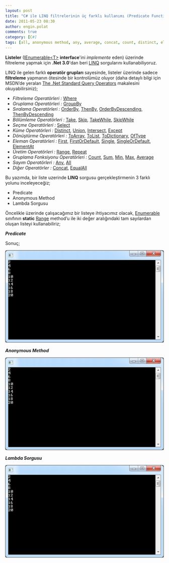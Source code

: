 ```yaml
---
layout: post
title: "C# ile LINQ filtrelerinin üç farklı kullanımı (Predicate Function, Anonymous Method, Lambda Expression)"
date: 2011-05-23 08:30
author: engin.polat
comments: true
category: [C#]
tags: [all, anonymous method, any, average, concat, count, distinct, elementat, Enumerable, equalall, except, first, firstordefault, foreach, groupby, IEnumerable, interface, intersect, lambda, lambda expression, linq, list, max, min, oftype, operatör, orderby, orderbydescending, predicate, query, range, repeat, select, single, singleordefault, skip, skipwhile, sum, take, takewhile, thenby, thenbydescending, toarray, todictionary, tolist, union, where]
---
```

**Listeler** (<a href="http://msdn.microsoft.com/library/system.collections.ienumerable" target="_blank">IEnumerable&lt;T&gt;</a> **interface**'ini *implemente* eden) üzerinde filtreleme yapmak için **.Net 3.0**'dan beri <a href="http://msdn.microsoft.com/netframework/aa904594" target="_blank">LINQ</a> sorgularını kullanabiliyoruz.

LINQ ile gelen farklı **operatör grupları** sayesinde, listeler üzerinde sadece **filtreleme** yapmanın ötesinde bir kontrolümüz oluyor (daha detaylı bilgi için MSDN’de yeralan <a href="http://msdn.microsoft.com/library/bb394939.aspx" target="_blank">The .Net Standard Query Operators</a> makalesini okuyabilirsiniz);

*   *Filtreleme Operatörleri :* <a href="http://msdn.microsoft.com/vcsharp/aa336760#WhereSimple1" target="_blank">Where</a>
*   *Gruplama Operatörleri :* <a href="http://msdn.microsoft.com/vcsharp/aa336754.aspx#simple1" target="_blank">GroupBy</a>
*   *Sıralama Operatörleri :* <a href="http://msdn.microsoft.com/vcsharp/aa336756#OrderBySimple1" target="_blank">OrderBy</a>, <a href="http://msdn.microsoft.com/vcsharp/aa336756#thenBySimple" target="_blank">ThenBy</a>, <a href="http://msdn.microsoft.com/vcsharp/aa336756#OrderByDescendingSimple1" target="_blank">OrderByDescending</a>, <a href="http://msdn.microsoft.com/vcsharp/aa336756#thenByDescendingSimple" target="_blank">ThenByDescending</a>
*   *Bölümleme Operatörleri :* <a href="http://msdn.microsoft.com/vcsharp/aa336757#TakeSimple" target="_blank">Take</a>, <a href="http://msdn.microsoft.com/vcsharp/aa336757#SkipSimple" target="_blank">Skip</a>, <a href="http://msdn.microsoft.com/vcsharp/aa336757#TakeWhileSimple" target="_blank">TakeWhile</a>, <a href="http://msdn.microsoft.com/vcsharp/aa336757#SkipWhileSimple" target="_blank">SkipWhile</a>
*   *Seçme Operatörleri :* <a href="http://msdn.microsoft.com/vcsharp/aa336758#SelectSimple1" target="_blank">Select</a>
*   *Küme Operatörleri :* <a href="http://msdn.microsoft.com/vcsharp/aa336761.aspx#distinct1" target="_blank">Distinct</a>, <a href="http://msdn.microsoft.com/vcsharp/aa336761.aspx#union1" target="_blank">Union</a>, <a href="http://msdn.microsoft.com/vcsharp/aa336761.aspx#intersect1" target="_blank">Intersect</a>, <a href="http://msdn.microsoft.com/vcsharp/aa336761.aspx#except1" target="_blank">Except</a>
*   *Dönüştürme Operatörleri :* <a href="http://msdn.microsoft.com/vcsharp/aa336748#ToArray" target="_blank">ToArray</a>, <a href="http://msdn.microsoft.com/vcsharp/aa336748#ToList" target="_blank">ToList</a>, <a href="http://msdn.microsoft.com/vcsharp/aa336748#ToDictionary" target="_blank">ToDictionary</a>, <a href="http://msdn.microsoft.com/vcsharp/aa336748#OfType" target="_blank">OfType</a>
*   *Eleman Operatörleri :* <a href="http://msdn.microsoft.com/vcsharp/aa336750#FirstSimple" target="_blank">First</a>, <a href="http://msdn.microsoft.com/vcsharp/aa336750#FirstOrDefaultSimple" target="_blank">FirstOrDefault</a>, <a href="http://msdn.microsoft.com/magazine/cc337893.aspx" target="_blank">Single</a>, <a href="http://msdn.microsoft.com/magazine/cc337893.aspx" target="_blank">SingleOrDefault</a>, <a href="http://msdn.microsoft.com/vcsharp/aa336750#ElementAt" target="_blank">ElementAt</a>
*   *Üretim Operatörleri :* <a href="http://msdn.microsoft.com/vcsharp/aa336752.aspx#range" target="_blank">Range</a>, <a href="http://msdn.microsoft.com/vcsharp/aa336752.aspx#repeat" target="_blank">Repeat</a>
*   *Gruplama Fonksiyonu Operatörleri :* <a href="http://msdn.microsoft.com/vcsharp/aa336747#countSimple" target="_blank">Count</a>, <a href="http://msdn.microsoft.com/vcsharp/aa336747#sumSimple" target="_blank">Sum</a>, <a href="http://msdn.microsoft.com/vcsharp/aa336747#minSimple" target="_blank">Min</a>, <a href="http://msdn.microsoft.com/vcsharp/aa336747#maxSimple" target="_blank">Max</a>, <a href="http://msdn.microsoft.com/vcsharp/aa336747#avgSimple" target="_blank">Average</a>
*   *Sayım Operatörleri :* <a href="http://msdn.microsoft.com/vcsharp/aa336759.aspx#anySimple" target="_blank">Any</a>, <a href="http://msdn.microsoft.com/vcsharp/aa336759.aspx#allSimple" target="_blank">All</a>
*   *Diğer Operatörler :* <a href="http://msdn.microsoft.com/vcsharp/aa336755#Concat1" target="_blank">Concat</a>, <a href="http://msdn.microsoft.com/vcsharp/aa336755#equalAll1" target="_blank">EqualAll</a>

Bu yazımda, bir liste uzerinde **LINQ** sorgusu gerçekleştirmenin 3 farklı yolunu inceleyeceğiz;

*   Predicate
*   Anonymous Method
*   Lambda Sorgusu

Öncelikle üzerinde çalışacağımız bir listeye ihtiyacımız olacak, <a href="http://msdn.microsoft.com/library/system.linq.enumerable" target="_blank">Enumerable</a> sınıfının **static** <a href="http://msdn.microsoft.com/library/system.linq.enumerable.range" target="_blank">Range</a> method’u ile iki değer aralığındaki tam sayılardan oluşan listeyi kullanabiliriz;

<script src="https://gist.github.com/polatengin/f5091be50e6be22c8118019875054a28.js?file=MockData.cs"></script>

***Predicate***

<script src="https://gist.github.com/polatengin/f5091be50e6be22c8118019875054a28.js?file=PredicateMethod.cs"></script>

Sonuç;

![LINQ Sorgusu - Predicate Function](/assets/uploads/2011/05/LINQSorgular.png "LINQ Sorgusu - Predicate Function")

***Anonymous Method***

<script src="https://gist.github.com/polatengin/f5091be50e6be22c8118019875054a28.js?file=AnonymousMethod.cs"></script>

![LINQ Sorgusu - Anonymous Method](/assets/uploads/2011/05/LINQSorgular.png "LINQ Sorgusu - Anonymous Method")

***Lambda Sorgusu***

<script src="https://gist.github.com/polatengin/f5091be50e6be22c8118019875054a28.js?file=LambdaExpression.cs"></script>

![LINQ Sorgusu - Lambda Expression](/assets/uploads/2011/05/LINQSorgular.png "LINQ Sorgusu - Lambda Expression")
